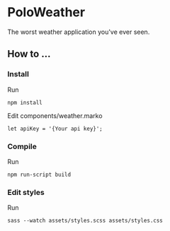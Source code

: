 # PoloWeather  
The worst weather application you've ever seen.
## How to ...  
### Install  
Run  

    npm install  
    
Edit components/weather.marko  

    let apiKey = '{Your api key}';

### Compile  
Run  

    npm run-script build

### Edit styles  
Run  

    sass --watch assets/styles.scss assets/styles.css
